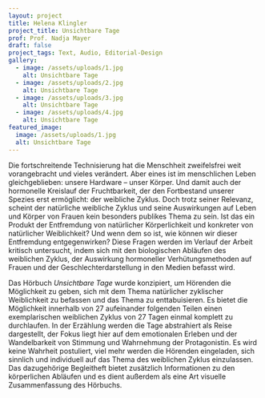 ```yaml
---
layout: project
title: Helena Klingler
project_title: Unsichtbare Tage
prof: Prof. Nadja Mayer
draft: false
project_tags: Text, Audio, Editorial-Design
gallery:
  - image: /assets/uploads/1.jpg
    alt: Unsichtbare Tage
  - image: /assets/uploads/2.jpg
    alt: Unsichtbare Tage
  - image: /assets/uploads/3.jpg
    alt: Unsichtbare Tage
  - image: /assets/uploads/4.jpg
    alt: Unsichtbare Tage
featured_image:
  image: /assets/uploads/1.jpg
  alt: Unsichtbare Tage
---
```

Die fortschreitende Technisierung hat die Menschheit zweifelsfrei weit vorangebracht und vieles verändert. Aber eines ist im menschlichen Leben gleichgeblieben: unsere Hardware – unser Körper. Und damit auch der hormonelle Kreislauf der Fruchtbarkeit, der den Fortbestand unserer Spezies erst ermöglicht: der weibliche Zyklus. Doch trotz seiner Relevanz, scheint der natürliche weibliche Zyklus und seine Auswirkungen auf Leben und Körper von Frauen kein besonders publikes Thema zu sein. Ist das ein Produkt der Entfremdung von natürlicher Körperlichkeit und konkreter von natürlicher Weiblichkeit? Und wenn dem so ist, wie können wir dieser Entfremdung entgegenwirken? Diese Fragen werden im Verlauf der Arbeit kritisch untersucht, indem sich mit den biologischen Abläufen des weiblichen Zyklus, der Auswirkung hormoneller Verhütungsmethoden auf Frauen und der Geschlechterdarstellung in den Medien befasst wird. 

Das Hörbuch *Unsichtbare Tage* wurde konzipiert, um Hörenden die Möglichkeit zu geben, sich mit dem Thema natürlicher zyklischer Weiblichkeit zu befassen und das Thema zu enttabuisieren. Es bietet die Möglichkeit innerhalb von 27 aufeinander folgenden Teilen einen exemplarischen weiblichen Zyklus von 27 Tagen einmal komplett zu durchlaufen. In der Erzählung werden die Tage abstrahiert als Reise dargestellt, der Fokus liegt hier auf dem emotionalen Erleben und der Wandelbarkeit von Stimmung und Wahrnehmung der Protagonistin. Es wird keine Wahrheit postuliert, viel mehr werden die Hörenden eingeladen, sich sinnlich und individuell auf das Thema des weiblichen Zyklus einzulassen. Das dazugehörige Begleitheft bietet zusätzlich Informationen zu den körperlichen Abläufen und es dient außerdem als eine Art visuelle Zusammenfassung des Hörbuchs.